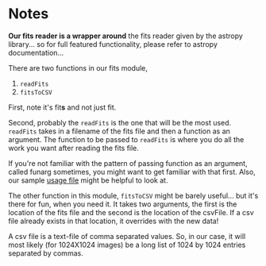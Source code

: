 # Notes

**Our fits reader is a wrapper around** the fits reader given by the astropy
library... so for full featured functionality, please refer to
astropy documentation... 

There are two functions in our fits module, 
1. `readFits`
2. `fitsToCSV`

First, note it's fit**s** and not just fit.

Second, probably the `readFits` is the one that will be the most used.
`readFits` takes in a filename of the fits file and then a function
as an argument. The function to be passed to `readFits` is where you
do all the work you want after reading the fits file.

If you're not familiar with the pattern of passing function as an
argument, called funarg sometimes, you might want to get familiar
with that first. Also, our sample [usage file](./use-fits.py ) might
be helpful to look at.

The other function in this module, `fitsToCSV` might be barely
useful... but it's there for fun, when you need it.
It takes two arguments, the first is the location of the fits file and
the second is the location of the csvFile. If a csv file already
exists in that location, it overrides with the new data!

A csv file is a text-file of comma separated values. So, in our case,
it will most likely (for 1024X1024 images) be a long list of 1024 by
1024 entries separated by commas. 
